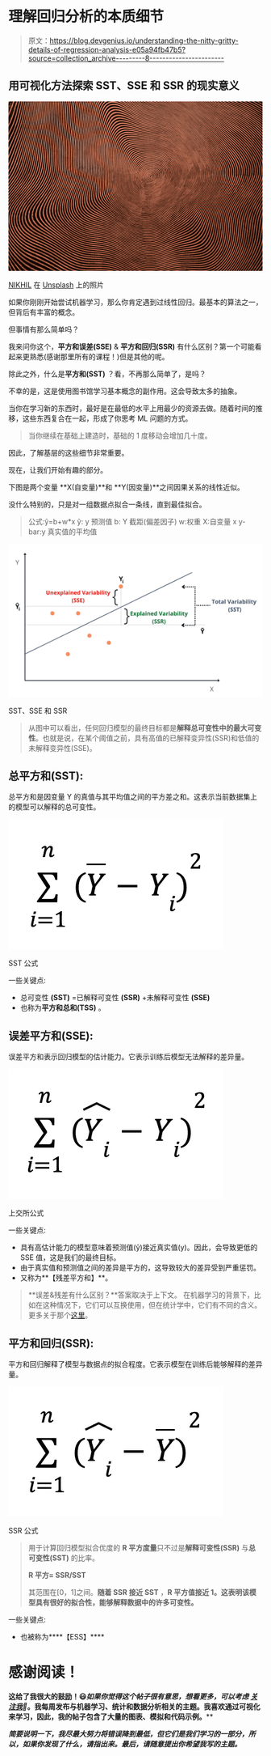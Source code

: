 # 理解回归分析的本质细节

> 原文：<https://blog.devgenius.io/understanding-the-nitty-gritty-details-of-regression-analysis-e05a94fb47b5?source=collection_archive---------8----------------------->

## 用可视化方法探索 SST、SSE 和 SSR 的现实意义

![](img/faede5ee9036b03f52d8a70c40e4c03f.png)

[NIKHIL](https://unsplash.com/@vinikhill?utm_source=unsplash&utm_medium=referral&utm_content=creditCopyText) 在 [Unsplash](https://unsplash.com/s/photos/patterns?utm_source=unsplash&utm_medium=referral&utm_content=creditCopyText) 上的照片

如果你刚刚开始尝试机器学习，那么你肯定遇到过线性回归。最基本的算法之一，但背后有丰富的概念。

但事情有那么简单吗？

我来问你这个，**平方和误差(SSE)** & **平方和回归(SSR)** 有什么区别？第一个可能看起来更熟悉(感谢那里所有的课程！)但是其他的呢。

除此之外，什么是**平方和(SST)** ？看，不再那么简单了，是吗？

不幸的是，这是使用图书馆学习基本概念的副作用。这会导致太多的抽象。

当你在学习新的东西时，最好是在最低的水平上用最少的资源去做。随着时间的推移，这些东西复合在一起，形成了你思考 ML 问题的方式。

> 当你继续在基础上建造时，基础的 1 度移动会增加几十度。

因此，了解基层的这些细节非常重要。

现在，让我们开始有趣的部分。

下图是两个变量 **X(自变量)**和 **Y(因变量)**之间因果关系的线性近似。

没什么特别的，只是对一组数据点拟合一条线，直到最佳拟合。

> 公式:ŷ=b+w*x
> ŷ: y 预测值
> b: Y 截距(偏差因子)
> w:权重
> X:自变量 x
> y-bar:y 真实值的平均值

![](img/113cab85d182e9a702a5794485e3a867.png)

SST、SSE 和 SSR

> 从图中可以看出，任何回归模型的最终目标都是**解释总可变性中的最大可变性**。也就是说，在某个阈值之前，具有高值的已解释变异性(SSR)和低值的未解释变异性(SSE)。

## 总平方和(SST):

总平方和是因变量 Y 的真值与其平均值之间的平方差之和。这表示当前数据集上的模型可以解释的总可变性。

![](img/97cc8028a230ae83a3208a324f638db2.png)

SST 公式

一些关键点:

*   总可变性 **(SST)** =已解释可变性 **(SSR)** +未解释可变性 **(SSE)**
*   也称为**平方和总和(TSS)** 。

## 误差平方和(SSE):

误差平方和表示回归模型的估计能力。它表示训练后模型无法解释的差异量。

![](img/049114b2277f47f5256cae2fcca20189.png)

上交所公式

一些关键点:

*   具有高估计能力的模型意味着预测值(ŷ)接近真实值(y)。因此，会导致更低的 SSE 值，这是我们的最终目标。
*   由于真实值和预测值之间的差异是平方的，这导致较大的差异受到严重惩罚。
*   又称为**【残差平方和】**。

> **误差&残差有什么区别？**答案取决于上下文。
> 在机器学习的背景下，比如在这种情况下，它们可以互换使用，但在统计学中，它们有不同的含义。更多关于那个[这里](https://stackoverflow.com/questions/56754560/what-is-the-exact-difference-between-error-and-residual)。

## 平方和回归(SSR):

平方和回归解释了模型与数据点的拟合程度。它表示模型在训练后能够解释的差异量。

![](img/da42f718185111b6b2c865f4111e7ce6.png)

SSR 公式

> 用于计算回归模型拟合优度的 **R 平方度量**只不过是**解释可变性(SSR)** 与**总可变性(SST)** 的比率。
> 
> **R 平方= SSR/SST**
> 
> 其范围在[0，1]之间。**随着 SSR 接近 SST** ，**R 平方值接近 1。这表明该模型具有很好的拟合性，能够解释数据中的许多可变性。**

一些关键点:

*   也被称为****【ESS】****

# **感谢阅读！**

**这给了我很大的鼓励！😃*如果你觉得这个帖子很有意思，想看更多，可以考虑* [***关注我***](https://medium.com/subscribe/@pratik.pandav)*🥁*。我每周发布与机器学习、统计和数据分析相关的主题。我喜欢通过可视化来学习，因此，我的帖子包含了大量的图表、模拟和代码示例。****

***简要说明一下，我尽最大努力将错误降到最低，但它们是我们学习的一部分，所以，如果你发现了什么，请指出来。最后，请随意提出你希望我写的主题。***
